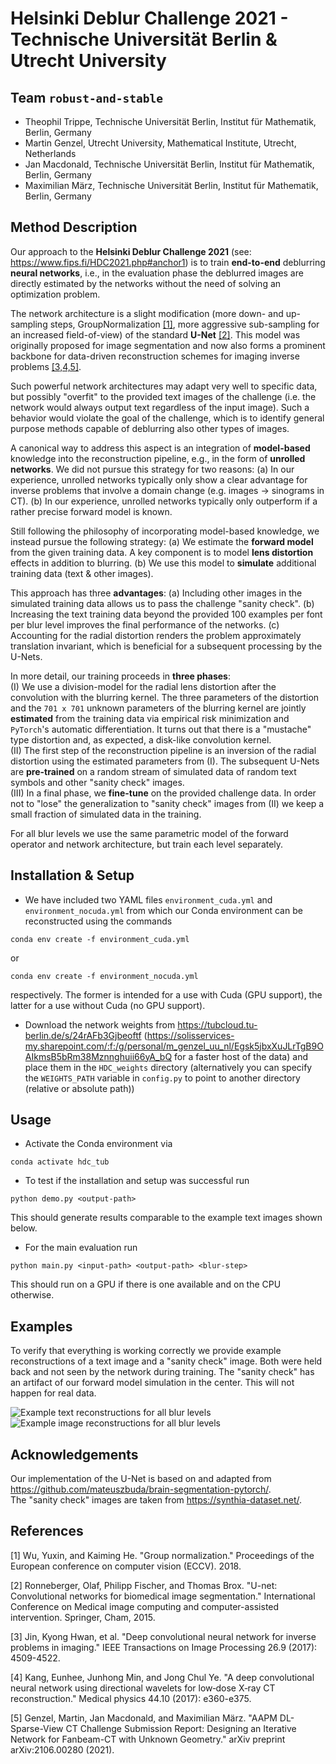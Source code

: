 # Helsinki Deblur Challenge 2021 - Technische Universität Berlin & Utrecht University


## Team `robust-and-stable`
- Theophil Trippe, Technische Universität Berlin, Institut für Mathematik, Berlin, Germany
- Martin Genzel, Utrecht University, Mathematical Institute, Utrecht, Netherlands
- Jan Macdonald, Technische Universität Berlin, Institut für Mathematik, Berlin, Germany
- Maximilian März, Technische Universität Berlin, Institut für Mathematik, Berlin, Germany

## Method Description
Our approach to the **Helsinki Deblur Challenge 2021** (see: https://www.fips.fi/HDC2021.php#anchor1) is to train **end-to-end** deblurring **neural networks**, i.e., in the evaluation phase the deblurred images are directly estimated by the networks without the need of solving an optimization problem.

The network architecture is a slight modification (more down- and up-sampling steps, GroupNormalization [[1]](#References), more aggressive sub-sampling for an increased field-of-view) of the standard **U-Net** [[2]](#References). This model was originally proposed for image segmentation and now also forms a prominent backbone for data-driven reconstruction schemes for imaging inverse problems [[3,4,5]](#References).

Such powerful network architectures may adapt very well to specific data, but possibly "overfit" to the provided text images of the challenge (i.e. the network would always output text regardless of the input image). Such a behavior would violate the goal of the challenge, which is to identify general purpose methods capable of deblurring also other types of images.

A canonical way to address this aspect is an integration of **model-based** knowledge into the reconstruction pipeline, e.g., in the form of **unrolled networks**. We did not pursue this strategy for two reasons:
(a) In our experience, unrolled networks typically only show a clear advantage for inverse problems that involve a domain change (e.g. images -> sinograms in CT).
(b) In our experience, unrolled networks typically only outperform if a rather precise forward model is known.

Still following the philosophy of incorporating model-based knowledge, we instead pursue the following strategy:
(a) We estimate the **forward model** from the given training data. A key component is to model **lens distortion** effects in addition to blurring.
(b) We use this model to **simulate** additional training data (text & other images).

This approach has three **advantages**:
(a) Including other images in the simulated training data allows us to pass the challenge "sanity check".
(b) Increasing the text training data beyond the provided 100 examples per font per blur level improves the final performance of the networks.
(c) Accounting for the radial distortion renders the problem approximately translation invariant, which is beneficial for a subsequent processing by the U-Nets.

In more detail, our training proceeds in **three phases**:  
(I) We use a division-model for the radial lens distortion after the convolution with the blurring kernel. The three parameters of the distortion and the `701 x 701` unknown parameters of the blurring kernel are jointly **estimated** from the training data via empirical risk minimization and `PyTorch`'s automatic differentiation. It turns out that there is a "mustache" type distortion and, as expected, a disk-like convolution kernel.   
(II) The first step of the reconstruction pipeline is an inversion of the radial distortion using the estimated parameters from (I). The subsequent U-Nets are **pre-trained** on a random stream of simulated data of random text symbols and other "sanity check" images.  
(III) In a final phase, we **fine-tune** on the provided challenge data. In order not to "lose" the generalization to "sanity check" images from (II) we keep a small fraction of simulated data in the training.

For all blur levels we use the same parametric model of the forward operator and network architecture, but train each level separately.


## Installation & Setup

- We have included two YAML files `environment_cuda.yml` and `environment_nocuda.yml` from which our Conda environment can be reconstructed using the commands
```console
conda env create -f environment_cuda.yml
```
or
```console
conda env create -f environment_nocuda.yml
```
respectively. The former is intended for a use with Cuda (GPU support), the latter for a use without Cuda (no GPU support).
- Download the network weights from <https://tubcloud.tu-berlin.de/s/24rAFb3Gjbeoftf> (<https://solisservices-my.sharepoint.com/:f:/g/personal/m_genzel_uu_nl/Egsk5jbxXuJLrTgB9OAIkmsB5bRm38Mznnghuii66yA_bQ> for a faster host of the data) and place them in the `HDC_weights` directory (alternatively you can specify the `WEIGHTS_PATH` variable in `config.py` to point to another directory (relative or absolute path))

## Usage

- Activate the Conda environment via
```console
conda activate hdc_tub
```
- To test if the installation and setup was successful run
```console
python demo.py <output-path>
```
This should generate results comparable to the example text images shown below.
- For the main evaluation run
```console
python main.py <input-path> <output-path> <blur-step>
```
This should run on a GPU if there is one available and on the CPU otherwise.

## Examples

To verify that everything is working correctly we provide example reconstructions of a text image and a "sanity check" image. Both were held back and not seen by the network during training. The "sanity check" has an artifact of our forward model simulation in the center. This will not happen for real data.

![Example text reconstructions for all blur levels](./deblur_example.png)
![Example image reconstructions for all blur levels](./san_example.png)

## Acknowledgements

Our implementation of the U-Net is based on and adapted from <https://github.com/mateuszbuda/brain-segmentation-pytorch/>.  
The "sanity check" images are  taken from  <https://synthia-dataset.net/>.

## References

[1] Wu, Yuxin, and Kaiming He. "Group normalization." Proceedings of the European conference on computer vision (ECCV). 2018.

[2] Ronneberger, Olaf, Philipp Fischer, and Thomas Brox. "U-net: Convolutional networks for biomedical image segmentation." International Conference on Medical image computing and computer-assisted intervention. Springer, Cham, 2015.

[3] Jin, Kyong Hwan, et al. "Deep convolutional neural network for inverse problems in imaging." IEEE Transactions on Image Processing 26.9 (2017): 4509-4522.

[4] Kang, Eunhee, Junhong Min, and Jong Chul Ye. "A deep convolutional neural network using directional wavelets for low‐dose X‐ray CT reconstruction." Medical physics 44.10 (2017): e360-e375.

[5] Genzel, Martin, Jan Macdonald, and Maximilian März. "AAPM DL-Sparse-View CT Challenge Submission Report: Designing an Iterative Network for Fanbeam-CT with Unknown Geometry." arXiv preprint arXiv:2106.00280 (2021).
